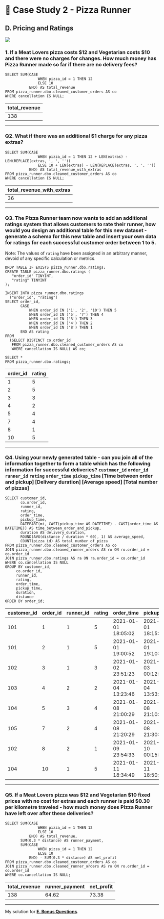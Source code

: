# :pizza: Case Study 2 - Pizza Runner

## D. Pricing and Ratings

<picture>
  <img src="https://img.shields.io/badge/Microsoft%20SQL%20Server-CC2927?style=for-the-badge&logo=microsoft%20sql%20server&logoColor=white">
</picture>

### 1. If a Meat Lovers pizza costs $12 and Vegetarian costs $10 and there were no charges for changes. How much money has Pizza Runner made so far if there are no delivery fees?
```tsql
SELECT SUM(CASE
               WHEN pizza_id = 1 THEN 12
               ELSE 10
           END) AS total_revenue
FROM pizza_runner.dbo.cleaned_customer_orders AS co
WHERE cancellation IS NULL;
```
| total_revenue |
|---------------|
| 138           |

---
### Q2. What if there was an additional $1 charge for any pizza extras?
```tsql
SELECT SUM(CASE
               WHEN pizza_id = 1 THEN 12 + LEN(extras) - LEN(REPLACE(extras, ', ', ''))
               ELSE 10 + LEN(extras) - LEN(REPLACE(extras, ', ', ''))
           END) AS total_revenue_with_extras
FROM pizza_runner.dbo.cleaned_customer_orders AS co
WHERE cancellation IS NULL;
```
| total_revenue_with_extras |
|---------------------------|
| 36                        |

---
### Q3. The Pizza Runner team now wants to add an additional ratings system that allows customers to rate their runner, how would you design an additional table for this new dataset - generate a schema for this new table and insert your own data for ratings for each successful customer order between 1 to 5.
Note: The values of `rating` have been assigned in an arbitrary manner, devoid of any specific calculation or metrics.
```tsql
DROP TABLE IF EXISTS pizza_runner.dbo.ratings;
CREATE TABLE pizza_runner.dbo.ratings (
   "order_id" TINYINT, 
   "rating" TINYINT
);

INSERT INTO pizza_runner.dbo.ratings 
  ("order_id", "rating")
SELECT order_id,
       CASE
           WHEN order_id IN ('1', '2', '10') THEN 5
           WHEN order_id IN ('5', '7') THEN 4
           WHEN order_id IN ('3') THEN 3
           WHEN order_id IN ('4') THEN 2
           WHEN order_id IN ('8') THEN 1
       END AS rating
FROM
  (SELECT DISTINCT co.order_id
   FROM pizza_runner.dbo.cleaned_customer_orders AS co
   WHERE cancellation IS NULL) AS co;

SELECT *
FROM pizza_runner.dbo.ratings;
```
| order_id | rating |
|----------|--------|
| 1        | 5      |
| 2        | 5      |
| 3        | 3      |
| 4        | 2      |
| 5        | 4      |
| 7        | 4      |
| 8        | 1      |
| 10       | 5      |

---
### Q4. Using your newly generated table - can you join all of the information together to form a table which has the following information for successful deliveries? `customer_id` `order_id` `runner_id` `rating` `order_time` `pickup_time` [Time between order and pickup] [Delivery duration] [Average speed] [Total number of pizzas]
```tsql
SELECT customer_id, 
       co.order_id, 
       runner_id,
       rating,
       order_time,
       pickup_time,
       DATEPART(mi, CAST(pickup_time AS DATETIME) - CAST(order_time AS DATETIME)) AS time_between_order_and_pickup,
       duration AS delivery_duration,
       ROUND(AVG(distance / duration * 60), 1) AS average_speed,
       COUNT(pizza_id) AS total_number_of_pizza  
FROM pizza_runner.dbo.cleaned_customer_orders AS co
JOIN pizza_runner.dbo.cleaned_runner_orders AS ro ON ro.order_id = co.order_id
JOIN pizza_runner.dbo.ratings AS ra ON ra.order_id = co.order_id
WHERE co.cancellation IS NULL
GROUP BY customer_id, 
	 co.order_id, 
	 runner_id,
	 rating,
	 order_time,
	 pickup_time,
	 duration,
	 distance
ORDER BY order_id;
```
| customer_id | order_id | runner_id | rating | order_time          | pickup_time         | time_between_order_and_pickup | delivery_duration | average_speed | total_number_of_pizza |
|-------------|----------|-----------|--------|---------------------|---------------------|-------------------------------|-------------------|---------------|-----------------------|
| 101         | 1        | 1         | 5      | 2021-01-01 18:05:02 | 2021-01-01 18:15:34 | 10                            | 32                | 37.5          | 1                     |
| 101         | 2        | 1         | 5      | 2021-01-01 19:00:52 | 2021-01-01 19:10:54 | 10                            | 27                | 44.4          | 1                     |
| 102         | 3        | 1         | 3      | 2021-01-02 23:51:23 | 2021-01-03 00:12:37 | 21                            | 20                | 40.2          | 2                     |
| 103         | 4        | 2         | 2      | 2021-01-04 13:23:46 | 2021-01-04 13:53:03 | 29                            | 40                | 35.1          | 3                     |
| 104         | 5        | 3         | 4      | 2021-01-08 21:00:29 | 2021-01-08 21:10:57 | 10                            | 15                | 40            | 1                     |
| 105         | 7        | 2         | 4      | 2021-01-08 21:20:29 | 2021-01-08 21:30:45 | 10                            | 25                | 60            | 1                     |
| 102         | 8        | 2         | 1      | 2021-01-09 23:54:33 | 2021-01-10 00:15:02 | 20                            | 15                | 93.6          | 1                     |
| 104         | 10       | 1         | 5      | 2021-01-11 18:34:49 | 2021-01-11 18:50:20 | 15                            | 10                | 60            | 2                     |


---
### Q5. If a Meat Lovers pizza was $12 and Vegetarian $10 fixed prices with no cost for extras and each runner is paid $0.30 per kilometre traveled - how much money does Pizza Runner have left over after these deliveries?
```tsql
SELECT SUM(CASE
               WHEN pizza_id = 1 THEN 12
               ELSE 10
           END) AS total_revenue,
       SUM(0.3 * distance) AS runner_payment,
       SUM(CASE
               WHEN pizza_id = 1 THEN 12
               ELSE 10
           END) - SUM(0.3 * distance) AS net_profit
FROM pizza_runner.dbo.cleaned_customer_orders AS co
JOIN pizza_runner.dbo.cleaned_runner_orders AS ro ON ro.order_id = co.order_id
WHERE co.cancellation IS NULL;
```
| total_revenue | runner_payment | net_profit |
|---------------|----------------|------------|
| 138           | 64.62          | 73.38      |

---
My solution for **[E. Bonus Questions](E.%20Bonus%20Questions.md)**.
